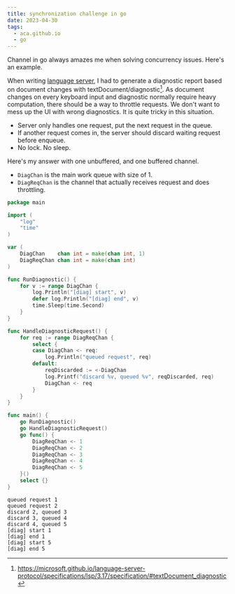 ```yaml
---
title: synchronization challenge in go
date: 2023-04-30
tags:
  - aca.github.io
  - go
---
```


Channel in go always amazes me when solving concurrency issues. Here's an
example.

When writing
[language server](https://microsoft.github.io/language-server-protocol/), I had
to generate a diagnostic report based on document changes with
textDocument/diagnostic[^1]. As document changes on every keyboard input and
diagnostic normally require heavy computation, there should be a way to throttle
requests. We don't want to mess up the UI with wrong diagnostics. It is quite
tricky in this situation.

[^1]: https://microsoft.github.io/language-server-protocol/specifications/lsp/3.17/specification/#textDocument_diagnostic

- Server only handles one request, put the next request in the queue.
- If another request comes in, the server should discard waiting request before
  enqueue.
- No lock. No sleep.

Here's my answer with one unbuffered, and one buffered channel.

- `DiagChan` is the main work queue with size of 1.
- `DiagReqChan` is the channel that actually receives request and does
  throttling.

```go
package main

import (
	"log"
	"time"
)

var (
	DiagChan    chan int = make(chan int, 1)
	DiagReqChan chan int = make(chan int)
)

func RunDiagnostic() {
	for v := range DiagChan {
		log.Println("[diag] start", v)
		defer log.Println("[diag] end", v)
		time.Sleep(time.Second)
	}
}

func HandleDiagnosticRequest() {
	for req := range DiagReqChan {
		select {
		case DiagChan <- req:
			log.Println("queued request", req)
		default:
			reqDiscarded := <-DiagChan
			log.Printf("discard %v, queued %v", reqDiscarded, req)
			DiagChan <- req
		}
	}
}

func main() {
	go RunDiagnostic()
	go HandleDiagnosticRequest()
	go func() {
		DiagReqChan <- 1
		DiagReqChan <- 2
		DiagReqChan <- 3
		DiagReqChan <- 4
		DiagReqChan <- 5
	}()
	select {}
}
```

```
queued request 1
queued request 2
discard 2, queued 3
discard 3, queued 4
discard 4, queued 5
[diag] start 1
[diag] end 1
[diag] start 5
[diag] end 5
```
